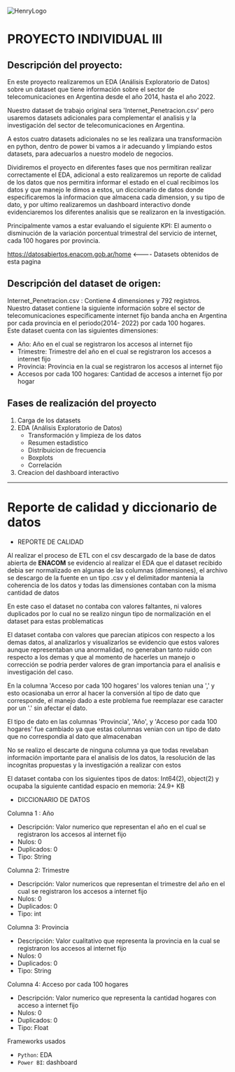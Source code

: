 ![HenryLogo](https://d31uz8lwfmyn8g.cloudfront.net/Assets/logo-henry-white-lg.png) 

# PROYECTO INDIVIDUAL III

## Descripción del proyecto: </br>  
En este proyecto realizaremos un EDA (Análisis Exploratorio de Datos) sobre un dataset que tiene información sobre el sector de telecomunicaciones en Argentina desde el año 2014, hasta el año 2022. </br>

Nuestro dataset de trabajo original sera 'Internet_Penetracion.csv' pero usaremos datasets adicionales para complementar el analisis y la investigación del sector de telecomunicaciones en Argentina.</br>

A estos cuatro datasets adicionales no se les realizara una transformaciòn en python, dentro de power bi vamos a ir adecuando y limpiando estos datasets, para adecuarlos a nuestro modelo de negocios.

Dividiremos el proyecto en diferentes fases que nos permitiran realizar correctamente el EDA, adicional a esto realizaremos un reporte de calidad de los datos que nos permitira informar el estado en el cual recibimos los datos y que manejo le dimos a estos, un diccionario de datos donde especificaremos la informacion que almacena cada dimension, y su tipo de dato, y por ultimo realizaremos un dashboard interactivo donde evidenciaremos los diferentes analisis que se realizaron en la investigación.</br>

Principalmente vamos a estar evaluando el siguiente KPI: El aumento o disminución de la variación porcentual trimestral del servicio de internet, cada 100 hogares por provincia.

https://datosabiertos.enacom.gob.ar/home <---- Datasets obtenidos de esta pagina 


## Descripción del dataset de origen: </br>
Internet_Penetracion.csv : Contiene 4 dimensiones y 792 registros.</br> 
Nuestro dataset contiene la siguiente información sobre el sector de telecomunicaciones especificamente internet fijo banda ancha en Argentina por cada provincia en el periodo(2014- 2022) por cada 100 hogares. </br>
Este dataset cuenta con las siguientes dimensiones: </br>
+  Año: Año en el cual se registraron los accesos al internet fijo
+  Trimestre: Trimestre del año en el cual se registraron los accesos a internet fijo
+  Provincia: Provincia en la cual se registraron los accesos al internet fijo
+  Accesos por cada 100 hogares: Cantidad de accesos a internet fijo por hogar 

## Fases de realización del proyecto

1. Carga de los datasets
2. EDA (Análisis Exploratorio de Datos)
    + Transformación y limpieza de los datos
    + Resumen estadistico
    + Distribuicion de frecuencia
    + Boxplots
    + Correlación   
3. Creacion del dashboard interactivo
--------------------------------------------------------------------------------------

# Reporte de calidad y diccionario de datos

* REPORTE DE CALIDAD

Al realizar el proceso de ETL con el csv descargado de la base de datos abierta de **ENACOM** se evidencio al realizar el EDA que el dataset recibido debia ser normalizado en algunas de las columnas (dimensiones), el archivo se descargo de la fuente en un tipo .csv y el delimitador mantenia la coherencia de los datos y todas las dimensiones contaban con la misma cantidad de datos</br>

En este caso el dataset no contaba con valores faltantes, ni valores duplicados por lo cual no se realizo ningun tipo de normalización en el dataset para estas problematicas</br>

El dataset contaba con valores que parecian atipicos con respecto a los demas datos, al analizarlos y visualizarlos se evidencio que estos valores aunque representaban una anormalidad, no generaban tanto ruido con respecto a los demas y que al momento de hacerles un manejo o corrección se podria perder valores de gran importancia para el analisis e investigación del caso. </br>

En la columna 'Acceso por cada 100 hogares' los valores tenian una ',' y esto ocasionaba un error al hacer la conversión al tipo de dato que corresponde, el manejo dado a este problema fue reemplazar ese caracter por un '.' sin afectar el dato. </br>

El tipo de dato en las columnas 'Provincia', 'Año', y 'Acceso por cada 100 hogares' fue cambiado ya que estas columnas venian con un tipo de dato que no correspondia al dato que almacenaban

No se realizo el descarte de ninguna columna ya que todas revelaban información importante para el analisis de los datos, la resolución de las incognitas propuestas y la investigación a realizar con estos </br>

El dataset contaba con los siguientes tipos de datos: Int64(2), object(2) y ocupaba la siguiente cantidad espacio en memoria: 24.9+ KB </br>


* DICCIONARIO DE DATOS

Columna 1 : Año
* Descripción: Valor numerico que representan el año en el cual se registraron los accesos al internet fijo
* Nulos: 0
* Duplicados: 0
* Tipo: String

Columna 2: Trimestre
* Descripción: Valor numericos que representan el trimestre del año en el cual se registraron los accesos a internet fijo
* Nulos: 0
* Duplicados: 0
* Tipo: int

Columna 3: Provincia
* Descripción: Valor cualitativo que representa la provincia en la cual se registraron los accesos al internet fijo
* Nulos: 0
* Duplicados: 0
* Tipo: String

Columna 4: Acceso por cada 100 hogares
* Descripción: Valor numerico que representa la cantidad hogares con acceso a internet fijo 
* Nulos: 0
* Duplicados: 0
* Tipo: Float

Frameworks usados
+ `Python`: EDA 
+ `Power BI`: dashboard 
